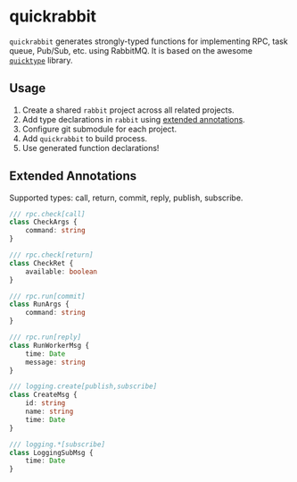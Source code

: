 # quickrabbit

`quickrabbit` generates strongly-typed functions for implementing RPC, task queue, Pub/Sub, etc. using RabbitMQ. It is based on the awesome [`quicktype`](https://github.com/quicktype/quicktype) library.

## Usage

1. Create a shared `rabbit` project across all related projects.
2. Add type declarations in `rabbit` using [extended annotations](#extended-annotations).
3. Configure git submodule for each project.
4. Add `quickrabbit` to build process.
5. Use generated function declarations!

## Extended Annotations

Supported types: call, return, commit, reply, publish, subscribe.

```ts
/// rpc.check[call]
class CheckArgs {
    command: string
}

/// rpc.check[return]
class CheckRet {
    available: boolean
}

/// rpc.run[commit]
class RunArgs {
    command: string
}

/// rpc.run[reply]
class RunWorkerMsg {
    time: Date
    message: string
}

/// logging.create[publish,subscribe]
class CreateMsg {
    id: string
    name: string
    time: Date
}

/// logging.*[subscribe]
class LoggingSubMsg {
    time: Date
}
```
